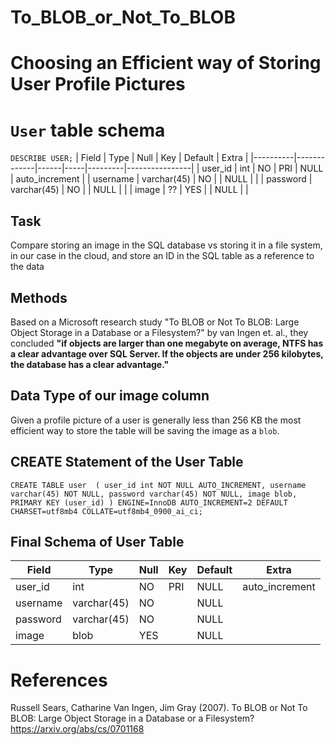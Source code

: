 # To_BLOB_or_Not_To_BLOB
# Choosing an Efficient way of Storing User Profile Pictures


# `User` table schema
`DESCRIBE USER;`
| Field    | Type        | Null | Key | Default | Extra          |
|----------|-------------|------|-----|---------|----------------|
| user_id  | int         | NO   | PRI | NULL    | auto_increment |
| username | varchar(45) | NO   |     | NULL    |                |
| password | varchar(45) | NO   |     | NULL    |                |
| image    | ??       | YES  |     | NULL    |                |


## Task

Compare storing an image in the SQL database vs storing it in a file system, in our case in the cloud, and store an ID in the SQL table as a reference to the data

## Methods

Based on a Microsoft research study "To BLOB or Not To BLOB: Large Object Storage in a Database or a Filesystem?" by van Ingen et. al., they concluded **"if objects are larger than one megabyte on average, NTFS has a clear advantage over SQL Server. If the objects are under 256 kilobytes, the database has a clear advantage."**


## Data Type of our image column

Given a profile picture of a user is generally less than 256 KB the most efficient way to store the table will be saving the image as a `blob`.

## CREATE Statement of the User Table
`CREATE TABLE user 
(
  user_id int NOT NULL AUTO_INCREMENT,
  username varchar(45) NOT NULL,
  password varchar(45) NOT NULL,
  image blob,
  PRIMARY KEY (user_id)
) ENGINE=InnoDB AUTO_INCREMENT=2 DEFAULT CHARSET=utf8mb4 COLLATE=utf8mb4_0900_ai_ci;
`

## Final Schema of User Table
| Field    | Type        | Null | Key | Default | Extra          |
|----------|-------------|------|-----|---------|----------------|
| user_id  | int         | NO   | PRI | NULL    | auto_increment |
| username | varchar(45) | NO   |     | NULL    |                |
| password | varchar(45) | NO   |     | NULL    |                |
| image    | blob        | YES  |     | NULL    |                |



# References
Russell Sears, Catharine Van Ingen, Jim Gray (2007).
To BLOB or Not To BLOB: Large Object Storage in a Database or a Filesystem?
https://arxiv.org/abs/cs/0701168
